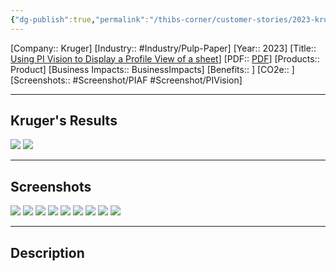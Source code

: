 ```yaml
---
{"dg-publish":true,"permalink":"/thibs-corner/customer-stories/2023-kruger-using-pi-vision-to-display-a-profile-view-of-a-sheet/"}
---
```


[Company:: Kruger]
[Industry:: #Industry/Pulp-Paper]
[Year:: 2023]
[Title:: [Using PI Vision to Display a Profile View of a sheet](https://resources.osisoft.com/presentations/kruger--using-aveva%E2%84%A2-pi-vision%E2%84%A2-to-display-a-profile-view-of-a-sheet/)]
[PDF:: [PDF](Homepage%20Example.md)]
[Products:: Product]
[Business Impacts:: BusinessImpacts]
[Benefits:: ]
[CO2e:: ]
[Screenshots:: #Screenshot/PIAF #Screenshot/PIVision] 

---
## Kruger's Results
![](https://i.imgur.com/62vRUSq.png)
![](https://i.imgur.com/8QnVOrk.png)

---
## Screenshots
![](https://i.imgur.com/qhqBCuU.png)
![](https://i.imgur.com/feETdl4.png)
![](https://i.imgur.com/95aRj00.png)
![](https://i.imgur.com/F4wsPC6.png)
![](https://i.imgur.com/mZhF1tx.png)
![](https://i.imgur.com/Rw4LFdw.png)
![](https://i.imgur.com/s9UDsNj.png)
![](https://i.imgur.com/6LhWfXn.png)
![](https://i.imgur.com/7H83QSg.png)

---
## Description